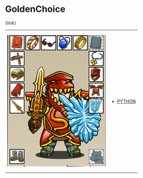 # GoldenChoice 

{link}
<table>
<tr>
<td>

![Hero Picture](hero.png?raw=true "Hero Picture")

</td>
<td>
<ul>
<li>

[PYTHON](GoldenChoice.py)

</li>
</td>
</tr>
<table>